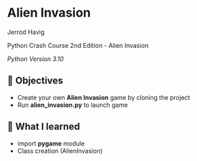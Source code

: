 # Alien Invasion

Jerrod Havig

Python Crash Course 2nd Edition - Alien Invasion

*Python Version 3.10*

## 🎯 Objectives
* Create your own **Alien Invasion** game by cloning the project
* Run **alien_invasion.py** to launch game

## 📝 What I learned
* import **pygame** module
* Class creation (AlienInvasion)
